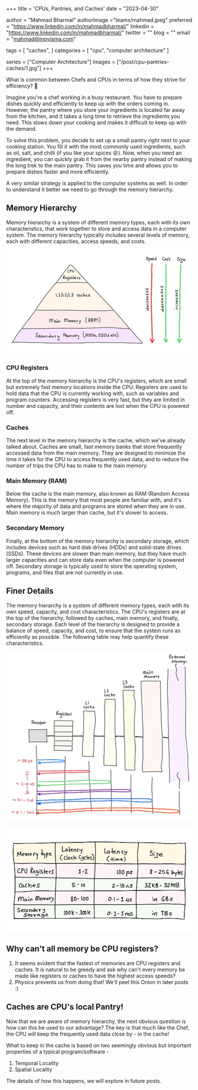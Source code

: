 +++
title = 'CPUs, Pantries, and Caches'
date = "2023-04-30"

author = "Mahmad Bharmal"
authorImage ="teams/mahmad.jpeg"
preferred = "https://www.linkedin.com/in/mahmadbharmal/"
linkedin = "https://www.linkedin.com/in/mahmadbharmal/"
twitter = ""
blog = ""
email = "mahmad@inpyjama.com"

tags = [
    "caches",
]
categories = [
    "cpu", "computer architecture"
]

series = ["Computer Architecture"]
images = ["/post/cpu-pantries-caches/1.jpg"]
+++

What is common between Chefs and CPUs in terms of how they strive for efficiency? 🥸
<!--more-->

Imagine you're a chef working in a busy restaurant. You have to prepare dishes quickly and efficiently to keep up with the orders coming in. However, the pantry where you store your ingredients is located far away from the kitchen, and it takes a long time to retrieve the ingredients you need. This slows down your cooking and makes it difficult to keep up with the demand.

To solve this problem, you decide to set up a small pantry right next to your cooking station. You fill it with the most commonly used ingredients, such as oil, salt, and chilli (if you like your spices 😝). Now, when you need an ingredient, you can quickly grab it from the nearby pantry instead of making the long trek to the main pantry. This saves you time and allows you to prepare dishes faster and more efficiently.

A very similar strategy is applied to the computer systems as well. In order to understand it better we need to go through the memory hierarchy.

## Memory Hierarchy

Memory hierarchy is a system of different memory types, each with its own characteristics, that work together to store and access data in a computer system. The memory hierarchy typically includes several levels of memory, each with different capacities, access speeds, and costs.

![](1.jpg "fig 1. Various storage elements in an SoC and the speed, cost and size comparision.")

### CPU Registers

At the top of the memory hierarchy is the CPU's registers, which are small but extremely fast memory locations inside the CPU. Registers are used to hold data that the CPU is currently working with, such as variables and program counters. Accessing registers is very fast, but they are limited in number and capacity, and their contents are lost when the CPU is powered off.

### Caches

The next level in the memory hierarchy is the cache, which we've already talked about. Caches are small, fast memory banks that store frequently accessed data from the main memory. They are designed to minimize the time it takes for the CPU to access frequently used data, and to reduce the number of trips the CPU has to make to the main memory.

### Main Memory (RAM)

Below the cache is the main memory, also known as RAM (Random Access Memory). This is the memory that most people are familiar with, and it's where the majority of data and programs are stored when they are in use. Main memory is much larger than cache, but it's slower to access.

### Secondary Memory

Finally, at the bottom of the memory hierarchy is secondary storage, which includes devices such as hard disk drives (HDDs) and solid-state drives (SSDs). These devices are slower than main memory, but they have much larger capacities and can store data even when the computer is powered off. Secondary storage is typically used to store the operating system, programs, and files that are not currently in use.

## Finer Details

The memory hierarchy is a system of different memory types, each with its own speed, capacity, and cost characteristics. The CPU's registers are at the top of the hierarchy, followed by caches, main memory, and finally, secondary storage. Each level of the hierarchy is designed to provide a balance of speed, capacity, and cost, to ensure that the system runs as efficiently as possible. The following table may help quantify these characteristics.

![](2.jpg "fig 2. Access time. The further the storage element, the more the access time.")

![](3.jpg "fig 3. Typical latency and storage size comparison")

## Why can't all memory be CPU registers?

1. It seems evident that the fastest of memories are CPU registers and caches. It is natural to be greedy and ask why can't every memory be made like registers or caches to have the highest access speeds?
1. Physics prevents us from doing that! We'll peel this Onion in later posts :)

## Caches are CPU's local Pantry!

Now that we are aware of memory hierarchy, the next obvious question is how can this be used to our advantage? The key is that much like the Chef, the CPU will keep the frequently used data close by - in the cache!

What to keep in the cache is based on two seemingly obvious but important properties of a typical program/software -
1. Temporal Locality
1. Spatial Locality

The details of how this happens, we will explore in future posts.
